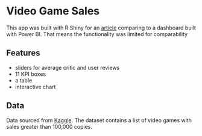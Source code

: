 # Video Game Sales

This app was built with R Shiny for an [article](https://www.linkedin.com/pulse/dashboarding-power-bi-vs-shiny-vlad-fridkin/) comparing to a dashboard built with Power BI.  That means the functionality was limited for comparability

## Features

- sliders for average critic and user reviews
- 11 KPI boxes
- a table
- interactive chart

## Data

Data sourced from [Kaggle](https://www.kaggle.com/gregorut/videogamesales).
The dataset contains a list of video games with sales greater than 100,000 copies.



